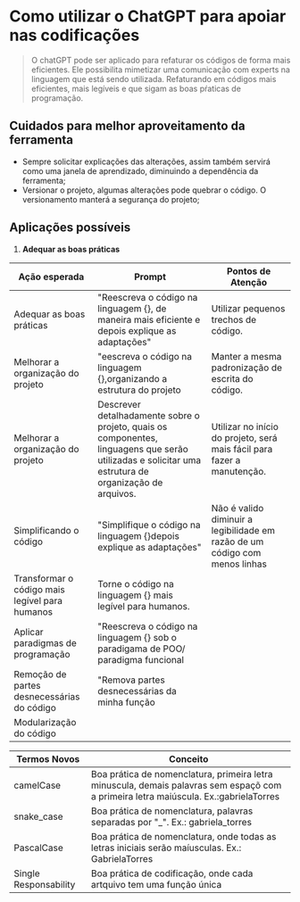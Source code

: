 # Como utilizar o ChatGPT para apoiar nas codificações

>O chatGPT pode ser aplicado para refaturar os códigos de forma mais eficientes. Ele possibilita mimetizar uma comunicação com experts na linguagem que está sendo utilizada. Refaturando em códigos mais eficientes, mais legíveis e que sigam as boas pŕaticas de programação.

## Cuidados para melhor aproveitamento da ferramenta

- Sempre solicitar explicações das alterações, assim também servirá como uma janela de aprendizado, diminuindo a dependência da ferramenta;
- Versionar o projeto, algumas alterações pode quebrar o código. O versionamento manterá a segurança do projeto; 


## Aplicações possíveis

1. **Adequar as boas práticas**

|Ação esperada| Prompt| Pontos de Atenção|
|-------------|-------|------------------|
|Adequar as boas práticas| "Reescreva o código na linguagem {}, de maneira mais eficiente e depois explique as adaptações"| Utilizar pequenos trechos de código.
|Melhorar a organização do projeto| "eescreva o código na linguagem {},organizando a estrutura do projeto|Manter a mesma padronização de escrita do código. 
|Melhorar a organização do projeto|Descrever detalhadamente sobre o projeto, quais os componentes, linguagens que serão utilizadas e solicitar uma estrutura de organização de arquivos.|Utilizar no início do projeto, será mais fácil para fazer a manutenção.|
|Simplificando o código|"Simplifique o código na linguagem {}depois explique as adaptações"|Não é valido diminuir a legibilidade em razão de um código com menos linhas|
|Transformar o código mais legível para humanos|Torne o código na linguagem {} mais legível para humanos.|
|Aplicar paradigmas de programação| "Reescreva o código na linguagem {} sob o paradigama de POO/ paradigma funcional|
|Remoção de partes desnecessárias do código|"Remova partes desnecessárias da minha função|
|Modularização do código|


|Termos Novos| Conceito|
|------------|---------|
|camelCase|Boa prática de nomenclatura, primeira letra minuscula, demais palavras sem espaçõ com a primeira letra maiúscula. Ex.:gabrielaTorres|
|snake_case|Boa prática de nomenclatura, palavras separadas por "_". Ex.: gabriela_torres|
|PascalCase|Boa prática de nomenclatura, onde todas as letras iniciais serão maíusculas. Ex.: GabrielaTorres|
|Single Responsability|Boa prática de codificação, onde cada artquivo tem uma função única|


